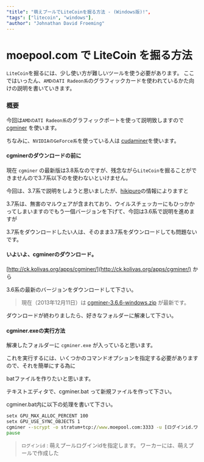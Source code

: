 ```yaml
---
"title": "萌えプールでLiteCoinを掘る方法 - (Windows版)!",
"tags": ["litecoin", "windows"],
"author": "Johnathan David Froeming"
---
```


moepool.com で LiteCoin を掘る方法
==============================

`LiteCoin`を掘るには、少し使い方が難しいツールを使う必要があります。
ここではいったん、`AMDのATI Radeon系`のグラフィックカードを使われているかた向けの説明を書いていきます。

### 概要
今回は`AMDのATI Radeon系`のグラフィックボートを使って説明致しますので
[cgminer](https://github.com/ckolivas/cgminer) を使います。

ちなみに、`NVIDIAのGeForce系`を使っている人は [cudaminer](https://github.com/cbuchner1/CudaMiner)を使います。

#### cgminerのダウンロードの前に

現在 `cgminer` の最新版は3.8系なのですが、残念ながら`LiteCoin`を掘ることができませんので3.7系以下のを使わないといけません。

今回は、3.7系で説明をしようと思いましたが、[hikipuro](http://bitcoin.hateblo.jp/entry/2013/12/08/144922)の情報によりますと

3.7系は、無害のマルウェアが含まれており、ウイルスチェッカーにもひっかかってしまいますのでもう一個バージョンを下げて、今回は3.6系で説明を進めますが

3.7系をダウンロードしたい人は、そのまま3.7系をダウンロードしても問題ないです。

#### いよいよ、cgminerのダウンロード。

[http://ck.kolivas.org/apps/cgminer/](http://ck.kolivas.org/apps/cgminer/) から

3.6系の最新のバージョンをダウンロードして下さい。

> 現在（2013年12月11日）は [cgminer-3.6.6-windows.zip](http://ck.kolivas.org/apps/cgminer/3.6/cgminer-3.6.6-windows.zip) が最新です。

ダウンロードが終わりましたら、好きなフォルダーに解凍して下さい。

#### cgminer.exeの実行方法

解凍したフォルダーに `cgminer.exe` が入っていると思います。

これを実行するには、いくつかのコマンドオプションを指定する必要がありますので、それを簡単にする為に

batファイルを作りたいと思います。

テキストエディタで、cgminer.bat って新規ファイルを作って下さい。

cgminer.bat内に以下の処理を書いて下さい。

```bat
setx GPU_MAX_ALLOC_PERCENT 100
setx GPU_USE_SYNC_OBJECTS 1
cgminer --scrypt -o stratum+tcp://www.moepool.com:3333 -u [ログインid.ワーカー名] -p [ワーカーパスワード]
pause
```


> `ログインid` : 萌えプールログインidを指定します。
ワーカーには、萌えプールで作成した





